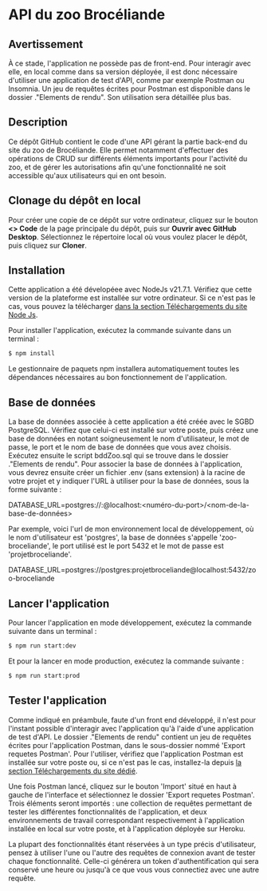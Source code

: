 
#  API du zoo Brocéliande

## Avertissement

À ce stade, l'application ne possède pas de front-end. Pour interagir avec elle, en local comme dans sa version déployée, il est donc nécessaire d'utiliser une application de test d'API, comme par exemple Postman ou Insomnia. Un jeu de requêtes écrites pour Postman est disponible dans le dossier .\"Elements de rendu". Son utilisation sera détaillée plus bas.

## Description

Ce dépôt GitHub contient le code d'une API gérant la partie back-end du site du zoo de Brocéliande. Elle permet notamment d'effectuer des opérations de CRUD sur différents éléments importants pour l'activité du zoo, et de gérer les autorisations afin qu'une fonctionnalité ne soit accessible qu'aux utilisateurs qui en ont besoin.

## Clonage du dépôt en local

Pour créer une copie de ce dépôt sur votre ordinateur, cliquez sur le bouton **<> Code** de la page principale du dépôt, puis sur **Ouvrir avec GitHub Desktop**. Sélectionnez le répertoire local où vous voulez placer le dépôt, puis cliquez sur **Cloner**.

## Installation

Cette application a été dévelopéee avec NodeJs v21.7.1. Vérifiez que cette version de la plateforme est installée sur votre ordinateur. Si ce n'est pas le cas, vous pouvez la télécharger [dans la section Téléchargements du site Node Js](https://nodejs.org/en/download/).

Pour installer l'application, exécutez la commande suivante dans un terminal :

```bash
$ npm install
```

Le gestionnaire de paquets npm installera automatiquement toutes les dépendances nécessaires au bon fonctionnement de l'application.

## Base de données

La base de données associée à cette application a été créée avec le SGBD PostgreSQL. Vérifiez que celui-ci est installé sur votre poste, puis créez une base de données en notant soigneusement le nom d'utilisateur, le mot de passe, le port et le nom de base de données que vous avez choisis.
Exécutez ensuite le script bddZoo.sql qui se trouve dans le dossier .\"Elements de rendu".
Pour associer la base de données à l'application, vous devrez ensuite créer un fichier .env (sans extension) à la racine de votre projet et y indiquer l'URL à utiliser pour la base de données, sous la forme suivante :

DATABASE_URL=postgres://<nom-d-utilisateur>:<mot-de-passe>@localhost:<numéro-du-port>/<nom-de-la-base-de-données>

Par exemple, voici l'url de mon environnement local de développement, où le nom d'utilisateur est 'postgres', la base de données s'appelle 'zoo-broceliande', le port utilisé est le port 5432 et le mot de passe est 'projetbroceliande'.

DATABASE_URL=postgres://postgres:projetbroceliande@localhost:5432/zoo-broceliande

## Lancer l'application

Pour lancer l'application en mode développement, exécutez la commande suivante dans un terminal :

```bash
$ npm run start:dev
```

Et pour la lancer en mode production, exécutez la commande suivante :

```bash
$ npm run start:prod
```

## Tester l'application

Comme indiqué en préambule, faute d'un front end développé, il n'est pour l'instant possible d'interagir avec l'application qu'à l'aide d'une application de test d'API. Le dossier .\"Elements de rendu" contient un jeu de requêtes écrites pour l'application Postman, dans le sous-dossier nommé 'Export requetes Postman'.
Pour l'utiliser, vérifiez que l'application Postman est installée sur votre poste ou, si ce n'est pas le cas, installez-la depuis [la section Téléchargements du site dédié](https://www.postman.com/downloads/).

Une fois Postman lancé, cliquez sur le bouton 'Import' situé en haut à gauche de l'interface et sélectionnez le dossier 'Export requetes Postman'. Trois éléments seront importés : une collection de requêtes permettant de tester les différentes fonctionnalités de l'application, et deux environnements de travail correspondant respectivement à l'application installée en local sur votre poste, et à l'application déployée sur Heroku.

La plupart des fonctionnalités étant réservées à un type précis d'utilisateur, pensez à utiliser l'une ou l'autre des requêtes de connexion avant de tester chaque fonctionnalité. Celle-ci générera un token d'authentification qui sera conservé une heure ou jusqu'à ce que vous vous connectiez avec une autre requête.